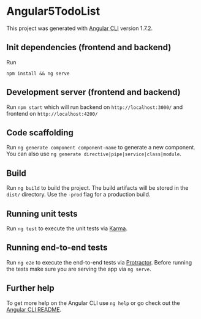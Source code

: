# Angular5TodoList

This project was generated with [Angular CLI](https://github.com/angular/angular-cli) version 1.7.2.

## Init dependencies (frontend and backend)

Run 

```
npm install && ng serve
```

## Development server (frontend and backend)

Run `npm start` which will run backend on `http://localhost:3000/` and frontend on `http://localhost:4200/`

## Code scaffolding

Run `ng generate component component-name` to generate a new component. You can also use `ng generate directive|pipe|service|class|module`.

## Build

Run `ng build` to build the project. The build artifacts will be stored in the `dist/` directory. Use the `-prod` flag for a production build.

## Running unit tests

Run `ng test` to execute the unit tests via [Karma](https://karma-runner.github.io).

## Running end-to-end tests

Run `ng e2e` to execute the end-to-end tests via [Protractor](http://www.protractortest.org/).
Before running the tests make sure you are serving the app via `ng serve`.

## Further help

To get more help on the Angular CLI use `ng help` or go check out the [Angular CLI README](https://github.com/angular/angular-cli/blob/master/README.md).
